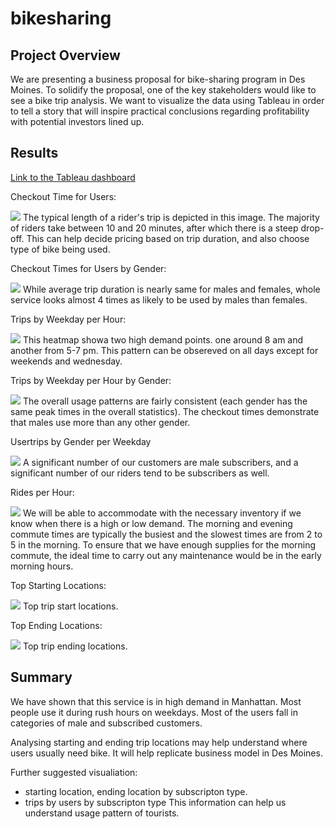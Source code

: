 # bikesharing
## Project Overview
We are presenting a business proposal for bike-sharing program in Des Moines. To solidify the proposal, one of the key stakeholders would like to see a bike trip analysis. We want to visualize the data using Tableau in order to tell a story that will inspire practical conclusions regarding profitability with potential investors lined up.
## Results
[Link to the Tableau dashboard](https://public.tableau.com/app/profile/deepam.das/viz/Module15_16748633397450/Story1#2)

Checkout Time for Users:

![](Resources/Story_1.png)
The typical length of a rider's trip is depicted in this image. The majority of riders take between 10 and 20 minutes, after which there is a steep drop-off. This can help decide pricing based on trip duration, and also choose type of bike being used.

Checkout Times for Users by Gender:

![](Resources/Story_2.png)
While average trip duration is nearly same for males and females, whole service looks almost 4 times as likely to be used by males than females.

Trips by Weekday per Hour:

![](Resources/Story_3.png)
This heatmap showa two high demand points. one around 8 am and another from 5-7 pm. This pattern can be obsereved on all days except for weekends and wednesday.

Trips by Weekday per Hour by Gender:

![](Resources/Story_4.png)
The overall usage patterns are fairly consistent (each gender has the same peak times in the overall statistics). The checkout times demonstrate that males use more than any other gender.

Usertrips by Gender per Weekday

![](Resources/Story_5.png)
A significant number of our customers are male subscribers, and a significant number of our riders tend to be subscribers as well.

Rides per Hour:

![](Resources/Story_6.png)
We will be able to accommodate with the necessary inventory if we know when there is a high or low demand. The morning and evening commute times are typically the busiest and the slowest times are from 2 to 5 in the morning. To ensure that we have enough supplies for the morning commute, the ideal time to carry out any maintenance would be in the early morning hours.

Top Starting Locations:

![](Resources/Story_7.png)
Top trip start locations.

Top Ending Locations:

![](Resources/Story_8.png)
Top trip ending locations.

## Summary
We have shown that this service is in high demand in Manhattan. Most people use it during rush hours on weekdays. Most of the users fall in categories of male and subscribed customers.

Analysing starting and ending trip locations may help understand where users usually need bike. It will help replicate business model in Des Moines.

Further suggested visualiation: 
   - starting location, ending location by subscripton type.
   - trips by users by subscripton type
 This information can help us understand usage pattern of tourists. 
